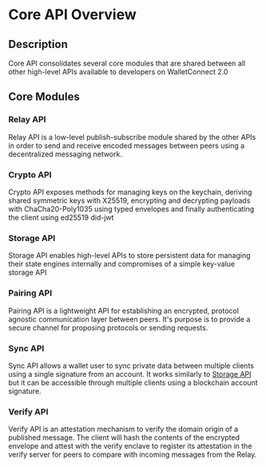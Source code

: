 # Core API Overview

## Description

Core API consolidates several core modules that are shared between all other high-level APIs available to developers on WalletConnect 2.0

## Core Modules

### Relay API

Relay API is a low-level publish-subscribe module shared by the other APIs in order to send and receive encoded messages between peers using a decentralized messaging network.

### Crypto API

Crypto API exposes methods for managing keys on the keychain, deriving shared symmetric keys with X25519, encrypting and decrypting payloads with ChaCha20-Poly1035 using typed envelopes and finally authenticating the client using ed25519 did-jwt

### Storage API

Storage API enables high-level APIs to store persistent data for managing their state engines internally and compromises of a simple key-value storage API

### Pairing API

Pairing API is a lightweight API for establishing an encrypted, protocol agnostic communication layer between peers. It's purpose is to provide a secure channel for proposing protocols or sending requests.

### Sync API

Sync API allows a wallet user to sync private data between multiple clients using a single signature from an account. It works similarly to [Storage API](https://docs.walletconnect.com/2.0/specs/clients/core/storage/storage-api) but it can be accessible through multiple clients using a blockchain account signature.

### Verify API

Verify API is an attestation mechanism to verify the domain origin of a published message. The client will hash the contents of the encrypted envelope and attest with the verify enclave to register its attestation in the verify server for peers to compare with incoming messages from the Relay.
